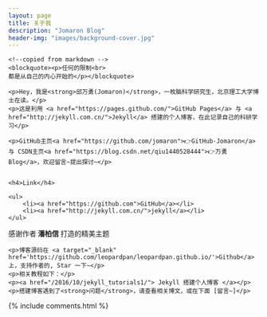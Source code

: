 ```yaml
---
layout: page
title: 关于我
description: "Jomaron Blog"
header-img: "images/background-cover.jpg"
---
```


<div class="zh post-container">

    <!--copied from markdown -->
    <blockquote><p>任何的限制<br>
    都是从自己的内心开始的</p></blockquote>

    <p>Hey，我是<strong>邱万勇(Jomaron)</strong>，一枚脑科学研究生，北京理工大学博士在读。</p>
    <p>这是利用 <a href="https://pages.github.com/">GitHub Pages</a> 与 <a href="http://jekyll.com.cn/">Jekyll</a> 搭建的个人博客，在此记录自己的科研学习</p>
    
    <p>GitHub主页<a href="https://github.com/jomaron">👉GitHub·Jomaron</a> 与 CSDN主页<a href="https://blog.csdn.net/qiu1440528444">👉万勇Blog</a>，欢迎留言~提出探讨~</p>
    

    <h4>Link</h4>

    <ul>
        <li><a href="https://github.com">GitHub</a></li>
        <li><a href="http://jekyll.com.cn/">jekyll</a></li>
    </ul>
</div>


<div class="zh post-container">
    <p>感谢作者<strong> 潘柏信 </strong>打造的精美主题</p>

    <p>博客源码在 <a target="_blank" href='https://github.com/leopardpan/leopardpan.github.io/'>Github</a> 上，支持作者的, Star 一下~</p>
    <p>相关教程如下：</p>
    <p><a href="/2016/10/jekyll_tutorials1/"> Jekyll 搭建个人博客 </a></p>
    <p>搭建博客遇到了<strong>问题</strong>，请查看相关博文，或在下面 [留言~]</p>  
 
</div>

{% include comments.html %}


